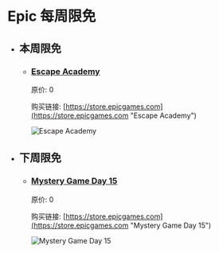# Epic 每周限免

- ## 本周限免


  - ### [Escape Academy](https://store.epicgames.com "Escape Academy")

    原价: 0

    购买链接: [https://store.epicgames.com](https://store.epicgames.com "Escape Academy")

    ![Escape Academy](https://cdn1.epicgames.com/offer/d5241c76f178492ea1540fce45616757/Free-Game-14-teaser_1920x1080-739ae9bd3e417ba2311d2262ec44e612)


- ## 下周限免


  - ### [Mystery Game Day 15](https://store.epicgames.com "Mystery Game Day 15")

    原价: 0

    购买链接: [https://store.epicgames.com](https://store.epicgames.com "Mystery Game Day 15")

    ![Mystery Game Day 15](https://cdn1.epicgames.com/offer/d5241c76f178492ea1540fce45616757/Free-Game-15-teaser_1920x1080-6158ad1ae4cbdf59d9b1238986665fdf)


